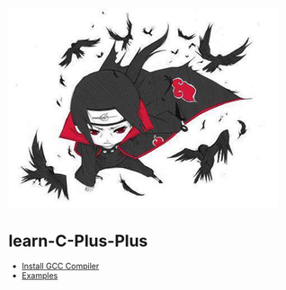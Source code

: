 ![image](img/build-itachi.png)

# learn-C-Plus-Plus

* [Install GCC Compiler](md/first/steps.md)
* [Examples](md/examples.md)